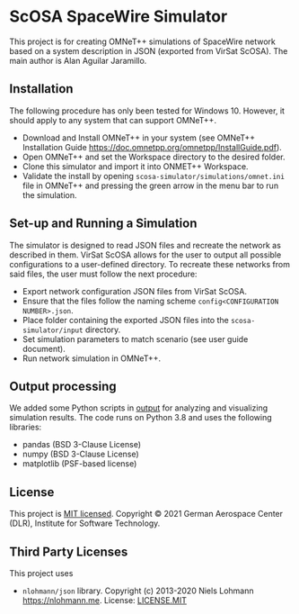 # ScOSA SpaceWire Simulator
This project is for creating OMNeT++ simulations of SpaceWire network based on a system description in JSON (exported from VirSat ScOSA). The main author is Alan Aguilar Jaramillo.

## Installation

The following procedure has only been tested for Windows 10. However, it should apply to any system that can support OMNeT++. 

- Download and Install OMNeT++ in your system (see OMNeT++ Installation Guide https://doc.omnetpp.org/omnetpp/InstallGuide.pdf).
- Open OMNeT++ and set the Workspace directory to the desired folder.
- Clone this simulator and import it into ONMET++ Workspace.
- Validate the install by opening  ```scosa-simulator/simulations/omnet.ini ``` file in OMNeT++ and pressing the green arrow in the menu bar to run the simulation.

## Set-up and Running a Simulation
The simulator is designed to read JSON files and recreate the network as described in them. VirSat ScOSA allows for the user to output all possible configurations to a user-defined directory. To recreate these networks from said files, the user must follow the next procedure:

- Export network configuration JSON files from VirSat ScOSA.
- Ensure that the files follow the naming scheme ```config<CONFIGURATION NUMBER>.json```.
- Place folder containing the exported JSON files into the ```scosa-simulator/input``` directory.
- Set simulation parameters to match scenario (see user guide document).
- Run network simulation in OMNeT++.

## Output processing

We added some Python scripts in [output](/output) for analyzing and visualizing simulation results. The code runs on Python 3.8 and uses the following libraries:
- pandas (BSD 3-Clause License)
- numpy (BSD 3-Clause License)
- matplotlib (PSF-based license)

## License

This project is [MIT licensed](/LICENSE).
Copyright © 2021 German Aerospace Center (DLR), Institute for Software Technology.

## Third Party Licenses

This project uses
- `nlohmann/json` library. Copyright (c) 2013-2020 Niels Lohmann <https://nlohmann.me>. License: [LICENSE.MIT](/src/nlohmann-json/LICENSE.MIT)
